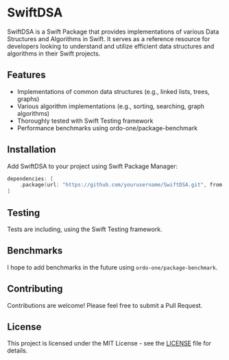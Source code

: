 # SwiftDSA

SwiftDSA is a Swift Package that provides implementations of various Data Structures and Algorithms in Swift. It serves as a reference resource for developers looking to understand and utilize efficient data structures and algorithms in their Swift projects. 

## Features

- Implementations of common data structures (e.g., linked lists, trees, graphs)
- Various algorithm implementations (e.g., sorting, searching, graph algorithms)
- Thoroughly tested with Swift Testing framework
- Performance benchmarks using ordo-one/package-benchmark

## Installation

Add SwiftDSA to your project using Swift Package Manager:

```swift
dependencies: [
    .package(url: "https://github.com/yourusername/SwiftDSA.git", from: "1.0.0")
]
```

## Testing

Tests are including, using the Swift Testing framework. 

## Benchmarks

I hope to add benchmarks in the future using `ordo-one/package-benchmark`. 

## Contributing

Contributions are welcome! Please feel free to submit a Pull Request.

## License

This project is licensed under the MIT License - see the [LICENSE](LICENSE) file for details.